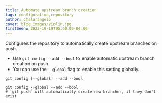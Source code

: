 ```yaml
---
title: Automate upstream branch creation
tags: configuration,repository
author: chalarangelo
cover: blog_images/violin.jpg
firstSeen: 2022-10-19T05:00:00-04:00
---
```


Configures the repository to automatically create upstream branches on push.

- Use `git config --add --bool` to enable automatic upstream branch creation on push.
- You can use the `--global` flag to enable this setting globally.

```shell
git config [--global] --add --bool
```

```shell
git config --global --add --bool
# `git push` will automatically create new branches, if they don't exist
```
